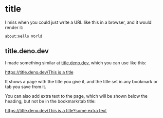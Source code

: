 # title

I miss when you could just write a URL like this in a browser, and it would
render it:

    about:Hello World

## title.deno.dev

I made something similar at [title.deno.dev](https://title.deno.dev/), which you
can use like this:

[https://title.deno.dev/This is a title](https://title.deno.dev/This%20is%20a%20title)

It shows a page with the title you give it, and the title set in any bookmark or
tab you save from it.

You can also add extra text to the page, which will be shown below the heading,
but not be in the bookmark/tab title:

[https://title.deno.dev/This is a title?some extra text](https://title.deno.dev/This%20is%20a%20title?some%20extra%20text)
